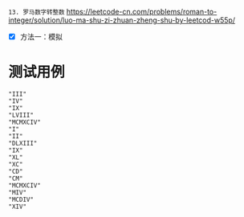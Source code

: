 
`13. 罗马数字转整数` https://leetcode-cn.com/problems/roman-to-integer/solution/luo-ma-shu-zi-zhuan-zheng-shu-by-leetcod-w55p/
- [x] 方法一：模拟

# 测试用例

```
"III"
"IV"
"IX"
"LVIII"
"MCMXCIV"
"I"
"II"
"DLXIII"
"IX"
"XL"
"XC"
"CD"
"CM"
"MCMXCIV"
"MIV"
"MCDIV"
"XIV"
```
